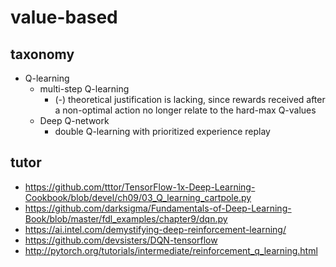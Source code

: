 # value-based

## taxonomy
* Q-learning
  * multi-step Q-learning
    * (-) theoretical justification is lacking, since 
      rewards received after a non-optimal action no longer relate to the hard-max Q-values
  * Deep Q-network
    * double Q-learning with prioritized experience replay

## tutor
* https://github.com/tttor/TensorFlow-1x-Deep-Learning-Cookbook/blob/devel/ch09/03_Q_learning_cartpole.py
* https://github.com/darksigma/Fundamentals-of-Deep-Learning-Book/blob/master/fdl_examples/chapter9/dqn.py
* https://ai.intel.com/demystifying-deep-reinforcement-learning/
* https://github.com/devsisters/DQN-tensorflow
* http://pytorch.org/tutorials/intermediate/reinforcement_q_learning.html
